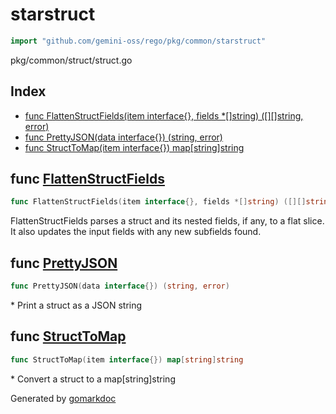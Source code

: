 <!-- Code generated by gomarkdoc. DO NOT EDIT -->

# starstruct

```go
import "github.com/gemini-oss/rego/pkg/common/starstruct"
```

pkg/common/struct/struct.go

## Index

- [func FlattenStructFields\(item interface\{\}, fields \*\[\]string\) \(\[\]\[\]string, error\)](<#FlattenStructFields>)
- [func PrettyJSON\(data interface\{\}\) \(string, error\)](<#PrettyJSON>)
- [func StructToMap\(item interface\{\}\) map\[string\]string](<#StructToMap>)


<a name="FlattenStructFields"></a>
## func [FlattenStructFields](<https://github.com/gemini-oss/rego/blob/main/pkg/common/starstruct/struct.go#L72>)

```go
func FlattenStructFields(item interface{}, fields *[]string) ([][]string, error)
```

FlattenStructFields parses a struct and its nested fields, if any, to a flat slice. It also updates the input fields with any new subfields found.

<a name="PrettyJSON"></a>
## func [PrettyJSON](<https://github.com/gemini-oss/rego/blob/main/pkg/common/starstruct/struct.go#L16>)

```go
func PrettyJSON(data interface{}) (string, error)
```

\* Print a struct as a JSON string

<a name="StructToMap"></a>
## func [StructToMap](<https://github.com/gemini-oss/rego/blob/main/pkg/common/starstruct/struct.go#L31>)

```go
func StructToMap(item interface{}) map[string]string
```

\* Convert a struct to a map\[string\]string

Generated by [gomarkdoc](<https://github.com/princjef/gomarkdoc>)
